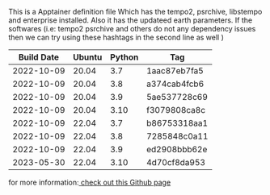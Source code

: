 This is a Apptainer definition file Which has the tempo2, psrchive, libstempo and enterprise installed. Also it has the updateed earth parameters.
If the softwares (i.e: tempo2 psrchive and others do not any dependency issues then we can try using these hashtags in the second line as well )


| Build Date | Ubuntu |	Python| 	Tag |
| ---------- | ------ | ----- | ----- |
| 2022-10-09 |	20.04 |	3.7	| 1aac87eb7fa5 |
| 2022-10-09 |	20.04	| 3.8	| a374cab4fcb6 |
| 2022-10-09 | 	20.04	| 3.9	| 5ae537728c69 |
| 2022-10-09 |  20.04	| 3.10| f3079808ca8c |
| 2022-10-09 |	22.04	| 3.7	| b86753318aa1 |
| 2022-10-09 |	22.04	| 3.8	| 7285848c0a11 |
| 2022-10-09 |	22.04	| 3.9	| ed2908bbb62e |
| 2023-05-30 |	22.04	| 3.10|	4d70cf8da953 |

for more information:[ check out this Github page](https://github.com/jupyter/docker-stacks)


